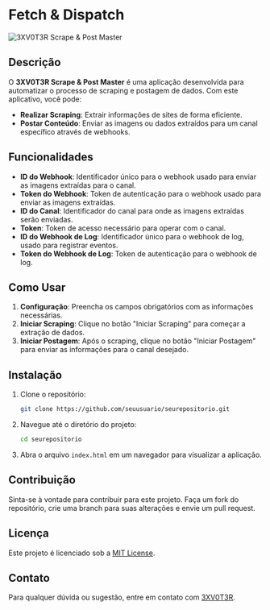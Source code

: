 # Fetch & Dispatch

![3XV0T3R Scrape & Post Master](https://media.discordapp.net/attachments/1266269802532438027/1269216362497052682/image.png?ex=66af4159&is=66adefd9&hm=892ec3b051de63a1c896294abd36725c8c015ae39d6ed8e79ac9a0299d7a85d6&=&format=webp&quality=lossless&width=627&height=472)

## Descrição

O **3XV0T3R Scrape & Post Master** é uma aplicação desenvolvida para automatizar o processo de scraping e postagem de dados. Com este aplicativo, você pode:

- **Realizar Scraping**: Extrair informações de sites de forma eficiente.
- **Postar Conteúdo**: Enviar as imagens ou dados extraídos para um canal específico através de webhooks.

## Funcionalidades

- **ID do Webhook**: Identificador único para o webhook usado para enviar as imagens extraídas para o canal.
- **Token do Webhook**: Token de autenticação para o webhook usado para enviar as imagens extraídas.
- **ID do Canal**: Identificador do canal para onde as imagens extraídas serão enviadas.
- **Token**: Token de acesso necessário para operar com o canal.
- **ID do Webhook de Log**: Identificador único para o webhook de log, usado para registrar eventos.
- **Token do Webhook de Log**: Token de autenticação para o webhook de log.

## Como Usar

1. **Configuração**: Preencha os campos obrigatórios com as informações necessárias.
2. **Iniciar Scraping**: Clique no botão "Iniciar Scraping" para começar a extração de dados.
3. **Iniciar Postagem**: Após o scraping, clique no botão "Iniciar Postagem" para enviar as informações para o canal desejado.

## Instalação

1. Clone o repositório:
    ```bash
    git clone https://github.com/seuusuario/seurepositorio.git
    ```
2. Navegue até o diretório do projeto:
    ```bash
    cd seurepositorio
    ```
3. Abra o arquivo `index.html` em um navegador para visualizar a aplicação.

## Contribuição

Sinta-se à vontade para contribuir para este projeto. Faça um fork do repositório, crie uma branch para suas alterações e envie um pull request.

## Licença

Este projeto é licenciado sob a [MIT License](LICENSE).

## Contato

Para qualquer dúvida ou sugestão, entre em contato com [3XV0T3R](mailto:seuemail@exemplo.com).

